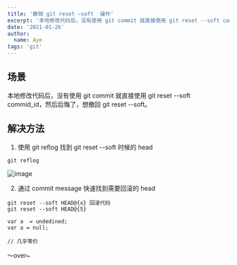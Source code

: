 ```yaml
---
title: '撤销 git reset —soft  操作'
excerpt: '本地修改代码后，没有使用 git commit 就直接使用 git reset --soft commid_id，然后后悔了，想撤回 git reset --soft。'
date: '2021-01-26'
author:
  name: Aye
tags: 'git'
---
```


## 场景

本地修改代码后，没有使用 git commit 就直接使用 git reset --soft commid_id，然后后悔了，想撤回 git reset --soft。

## 解决方法

1. 使用 git  reflog 找到 git reset --soft 时候的 head
```
git reflog
```
![image](/assets/blog/git/reset_soft.png)

2. 通过 commit message 快速找到需要回滚的 head

```
git reset --soft HEAD@{x} 回滚代码
git reset --soft HEAD@{5}
```

```
var a  = undedined;
var a = null;

// 几乎等价
```

～over~